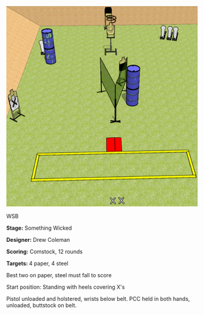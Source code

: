 ![Something Wicked](Stage%20Design.png)

WSB

<b>Stage:</b> Something Wicked

<b>Designer:</b> Drew Coleman

<b>Scoring:</b> Comstock, 12 rounds

<b>Targets: </b>4 paper, 4 steel

Best two on paper, steel must fall to score

Start position: Standing with heels covering X's

Pistol unloaded and holstered, wrists below belt. PCC held in both hands, unloaded, buttstock on belt.

